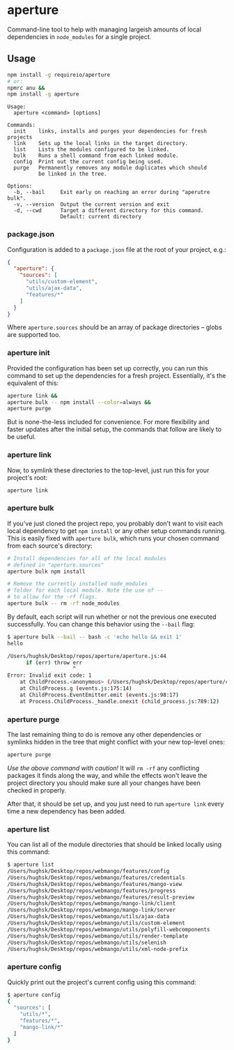 # aperture #

Command-line tool to help with managing largeish amounts of local dependencies
in `node_modules` for a single project.

## Usage ##

``` bash
npm install -g requireio/aperture
# or:
npmrc anu &&
npm install -g aperture
```

```
Usage:
  aperture <command> [options]

Commands:
  init    links, installs and purges your dependencies for fresh projects
  link    Sets up the local links in the target directory.
  list    Lists the modules configured to be linked.
  bulk    Runs a shell command from each linked module.
  config  Print out the current config being used.
  purge   Permanently removes any module duplicates which should
          be linked in the tree.

Options:
  -b, --bail     Exit early on reaching an error during "aperutre bulk".
  -v, --version  Output the current version and exit
  -d, --cwd      Target a different directory for this command.
                 Default: current directory
```

### package.json ###

Configuration is added to a `package.json` file at the root of your project,
e.g.:

``` json
{
  "aperture": {
    "sources": [
      "utils/custom-element",
      "utils/ajax-data",
      "features/*"
    ]
  }
}
```

Where `aperture.sources` should be an array of package directories – globs are
supported too.

### aperture init ###

Provided the configuration has been set up correctly, you can run
this command to set up the dependencies for a fresh project. Essentially,
it's the equivalent of this:

``` bash
aperture link &&
aperture bulk -- npm install --color=always &&
aperture purge
```

But is none-the-less included for convenience. For more flexibility and faster
updates after the initial setup, the commands that follow are likely to be
useful.

### aperture link ###

Now, to symlink these directories to the top-level, just run this for your
project's root:

``` bash
aperture link
```

### aperture bulk ###

If you've just cloned the project repo, you probably don't want to visit
each local dependency to get `npm install` or any other setup commands running.
This is easily fixed with `aperture bulk`, which runs your chosen command from
each source's directory:

``` bash
# Install dependencies for all of the local modules
# defined in "aperture.sources"
aperture bulk npm install

# Remove the currently installed node_modules
# folder for each local module. Note the use of --
# to allow for the -rf flags.
aperture bulk -- rm -rf node_modules
```

By default, each script will run whether or not the previous one executed
successfully. You can change this behavior using the `--bail` flag:

``` bash
$ aperture bulk --bail -- bash -c 'echo hello && exit 1'
hello

/Users/hughsk/Desktop/repos/aperture/aperture.js:44
      if (err) throw err
                     ^
Error: Invalid exit code: 1
    at ChildProcess.<anonymous> (/Users/hughsk/Desktop/repos/aperture/commands/bulk.js:42:47)
    at ChildProcess.g (events.js:175:14)
    at ChildProcess.EventEmitter.emit (events.js:98:17)
    at Process.ChildProcess._handle.onexit (child_process.js:789:12)
```

### aperture purge ###

The last remaining thing to do is remove any other dependencies or symlinks
hidden in the tree that might conflict with your new top-level ones:

``` bash
aperture purge
```

*Use the above command with caution!* It will `rm -rf` any conflicting
packages it finds along the way, and while the effects won't leave the project
directory you should make sure all your changes have been checked in properly.

After that, it should be set up, and you just need to run `aperture link`
every time a new dependency has been added.

### aperture list ###

You can list all of the module directories that should be linked locally using
this command:

``` bash
$ aperture list
/Users/hughsk/Desktop/repos/webmango/features/config
/Users/hughsk/Desktop/repos/webmango/features/credentials
/Users/hughsk/Desktop/repos/webmango/features/mango-view
/Users/hughsk/Desktop/repos/webmango/features/progress
/Users/hughsk/Desktop/repos/webmango/features/result-preview
/Users/hughsk/Desktop/repos/webmango/mango-link/client
/Users/hughsk/Desktop/repos/webmango/mango-link/server
/Users/hughsk/Desktop/repos/webmango/utils/ajax-data
/Users/hughsk/Desktop/repos/webmango/utils/custom-element
/Users/hughsk/Desktop/repos/webmango/utils/polyfill-webcomponents
/Users/hughsk/Desktop/repos/webmango/utils/render-template
/Users/hughsk/Desktop/repos/webmango/utils/selenish
/Users/hughsk/Desktop/repos/webmango/utils/xml-node-prefix
```

### aperture config ###

Quickly print out the project's current config using this command:

``` bash
$ aperture config
{
  "sources": [
    "utils/*",
    "features/*",
    "mango-link/*"
  ]
}
```
